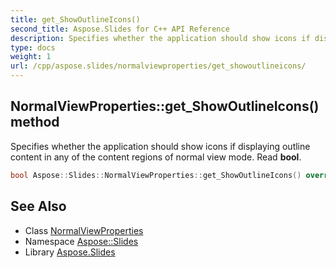 ```yaml
---
title: get_ShowOutlineIcons()
second_title: Aspose.Slides for C++ API Reference
description: Specifies whether the application should show icons if displaying outline content in any of the content regions of normal view mode. Read bool.
type: docs
weight: 1
url: /cpp/aspose.slides/normalviewproperties/get_showoutlineicons/
---
```

## NormalViewProperties::get_ShowOutlineIcons() method


Specifies whether the application should show icons if displaying outline content in any of the content regions of normal view mode. Read **bool**.

```cpp
bool Aspose::Slides::NormalViewProperties::get_ShowOutlineIcons() override
```

## See Also

* Class [NormalViewProperties](./)
* Namespace [Aspose::Slides](../)
* Library [Aspose.Slides](../../)